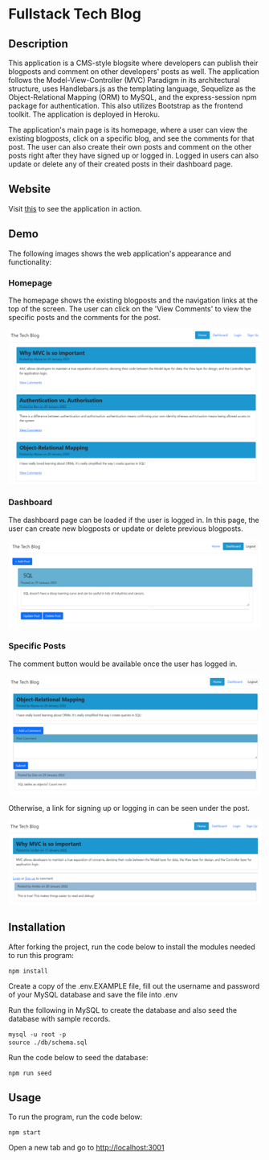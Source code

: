# Fullstack Tech Blog

## Description

This application is a CMS-style blogsite where developers can publish their blogposts and comment on other developers' posts as well. The application follows the Model-View-Controller (MVC) Paradigm in its architectural structure, uses Handlebars.js as the templating language, Sequelize as the Object-Relational Mapping (ORM) to MySQL, and the express-session npm package for authentication. This also utilizes Bootstrap as the frontend toolkit. The application is deployed in Heroku.

The application's main page is its homepage, where a user can view the existing blogposts, click on a specific blog, and see the comments for that post. The user can also create their own posts and comment on the other posts right after they have signed up or logged in. Logged in users can also update or delete any of their created posts in their dashboard page.

## Website

Visit [this](https://desolate-falls-44819.herokuapp.com/) to see the application in action.

## Demo

The following images shows the web application's appearance and functionality:

### Homepage

The homepage shows the existing blogposts and the navigation links at the top of the screen. The user can click on the 'View Comments' to view the specific posts and the comments for the post.

![The application's homepage with the existing blogposts. The title of the blog is on the upper left of the screen, The links for the hompage, dashboard, login, and signup are on the upper right. ](./img/homepage.png)

### Dashboard

The dashboard page can be loaded if the user is logged in. In this page, the user can create new blogposts or update or delete previous blogposts.

![The application's dashboard where new posts can be created or update or delete created posts](./img/dash.png)

### Specific Posts

The comment button would be available once the user has logged in.

![The application's post page and a comment button underneath. The comments for the post can also be seen under the button](./img/post_logged.png)

Otherwise, a link for signing up or logging in can be seen under the post.

![The application's post page and comments. Links for both signing up or logging in is under the post](./img/post_notlogged.png)

## Installation

After forking the project, run the code below to install the modules needed to run this program:

```
npm install
```

Create a copy of the .env.EXAMPLE file, fill out the username and password of your MySQL database and save the file into .env

Run the following in MySQL to create the database and also seed the database with sample records.

```
mysql -u root -p
source ./db/schema.sql
```

Run the code below to seed the database:

```
npm run seed
```

## Usage

To run the program, run the code below:

```
npm start
```

Open a new tab and go to [http://localhost:3001](http://localhost:3001)
